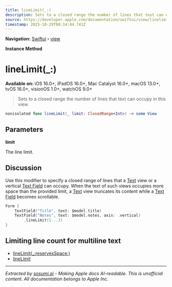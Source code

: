 ```yaml
---
title: lineLimit(_:)
description: Sets to a closed range the number of lines that text can occupy in this view.
source: https://developer.apple.com/documentation/swiftui/view/linelimit(_:)
timestamp: 2025-10-29T00:14:44.741Z
---
```


**Navigation:** [Swiftui](/documentation/swiftui) › [view](/documentation/swiftui/view)

**Instance Method**

# lineLimit(_:)

**Available on:** iOS 16.0+, iPadOS 16.0+, Mac Catalyst 16.0+, macOS 13.0+, tvOS 16.0+, visionOS 1.0+, watchOS 9.0+

> Sets to a closed range the number of lines that text can occupy in this view.

```swift
nonisolated func lineLimit(_ limit: ClosedRange<Int>) -> some View
```

## Parameters

**limit**

The line limit.



## Discussion

Use this modifier to specify a closed range of lines that a [Text](/documentation/swiftui/text) view or a vertical [Text Field](/documentation/swiftui/textfield) can occupy. When the text of such views occupies more space than the provided limit, a [Text](/documentation/swiftui/text) view truncates its content while a [Text Field](/documentation/swiftui/textfield) becomes scrollable.

```swift
Form {
    TextField("Title", text: $model.title)
    TextField("Notes", text: $model.notes, axis: .vertical)
        .lineLimit(1...3)
}
```

## Limiting line count for multiline text

- [lineLimit(_:reservesSpace:)](/documentation/swiftui/view/linelimit(_:reservesspace:))
- [lineLimit](/documentation/swiftui/environmentvalues/linelimit)

---

*Extracted by [sosumi.ai](https://sosumi.ai) - Making Apple docs AI-readable.*
*This is unofficial content. All documentation belongs to Apple Inc.*
